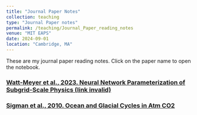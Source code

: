```yaml
---
title: "Journal Paper Notes"
collection: teaching
type: "Journal Paper notes"
permalink: /teaching/Journal_Paper_reading_notes
venue: "MIT EAPS"
date: 2024-09-01
location: "Cambridge, MA"
---
```


These are my journal paper reading notes. Click on the paper name to open the notebook.

### [Watt-Meyer et al., 2023. Neural Network Parameterization of Subgrid-Scale Physics (link invalid)](https://1drv.ms/o/s!AjZWUdNTd1V4gq0_U7It0xR9w07KEw?e=gsfRhz)

### [Sigman et al., 2010. Ocean and Glacial Cycles in Atm CO2](https://docs.google.com/presentation/d/1-f4bDENVhaduYE7rjPMxn_OiOUy-KgFE/edit?usp=sharing&ouid=116465514317596629476&rtpof=true&sd=true1)




